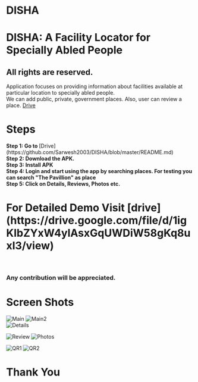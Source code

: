 # DISHA
<h1>DISHA: A Facility Locator for Specially Abled People</h1>
<h2>All rights are reserved.</h2>

Application focuses on providing information about facilities available at particular location to specially abled people.<br/>
We can add public, private, government places.
Also, user can review a place.
[Drive](https://github.com/Sarwesh2003/DISHA/blob/master/README.md)
<h1>Steps</h1>
<b>Step 1: Go to </b> [Drive](https://github.com/Sarwesh2003/DISHA/blob/master/README.md)
  <br>
<b>Step 2: Download the APK.</b><br>
<b>Step 3: Install APK</b><br>
<b>Step 4: Login and start using the app by searching places. For testing you can search "The Pavillion" as place</b><br>
<b>Step 5: Click on Details, Reviews, Photos etc.</b><br>
<h1>For Detailed Demo Visit [drive](https://drive.google.com/file/d/1igKIbZYxW4ylAsxGqUWDiW58gKq8uxI3/view)</h1><br>

<h3>Any contribution will be appreciated.</h3>

<h1>Screen Shots</h1>

![Main](https://user-images.githubusercontent.com/62764698/192109778-cf02c3bf-9c58-4494-827b-f3498e017ca6.jpeg)
![Main2](https://user-images.githubusercontent.com/62764698/192109779-80a224d0-91d5-4b92-999c-9c8afcb3f7af.jpeg)
<br>
![Details](https://user-images.githubusercontent.com/62764698/192109784-805a09ff-0077-48ca-9e38-f64a4fb28078.jpeg)

![Review](https://user-images.githubusercontent.com/62764698/192109786-c85a7c9a-95d2-40fb-be25-c3b21f89b904.jpeg)
![Photos](https://user-images.githubusercontent.com/62764698/192109789-5f27aa70-53fb-4500-b3cb-2114e57571a9.jpeg)

![QR1](https://user-images.githubusercontent.com/62764698/192109793-2045d382-212c-4044-ad02-fc2bdb6117cc.jpeg)
![QR2](https://user-images.githubusercontent.com/62764698/192109800-eee16834-2fc1-48b8-83dc-308c09484fbc.jpeg)
<h1>Thank You</h1>
